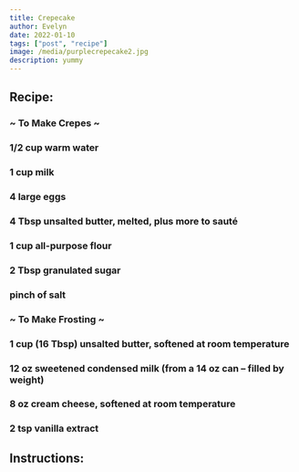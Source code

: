 ```yaml
---
title: Crepecake
author: Evelyn
date: 2022-01-10
tags: ["post", "recipe"]
image: /media/purplecrepecake2.jpg
description: yummy
---
```


## Recipe:

### ~ To Make Crepes ~

### 1/2 cup warm water

### 1 cup milk

### 4 large eggs

### 4 Tbsp unsalted butter, melted, plus more to sauté

### 1 cup all-purpose flour

### 2 Tbsp granulated sugar

### pinch of salt

### ~ To Make Frosting ~

### 1 cup (16 Tbsp) unsalted butter, softened at room temperature

### 12 oz sweetened condensed milk (from a 14 oz can – filled by weight)

### 8 oz cream cheese, softened at room temperature

### 2 tsp vanilla extract

## Instructions:
